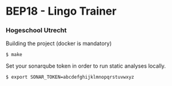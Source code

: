 # BEP18 - Lingo Trainer

### Hogeschool Utrecht

Building the project (docker is mandatory)

```
$ make
```

Set your sonarqube token in order to run static analyses locally.

```
$ export SONAR_TOKEN=abcdefghijklmnopqrstuvwxyz
```
